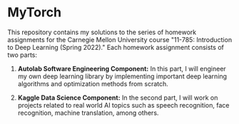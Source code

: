 # MyTorch

This repository contains my solutions to the series of homework assignments for the Carnegie Mellon University course "11-785: Introduction to Deep Learning (Spring 2022)." Each homework assignment consists of two parts:

1. **Autolab Software Engineering Component:** In this part, I will engineer my own deep learning library by implementing important deep learning algorithms and optimization methods from scratch.

2. **Kaggle Data Science Component:** In the second part, I will work on projects related to real world AI topics such as speech recognition, face recognition, machine translation, among others.
